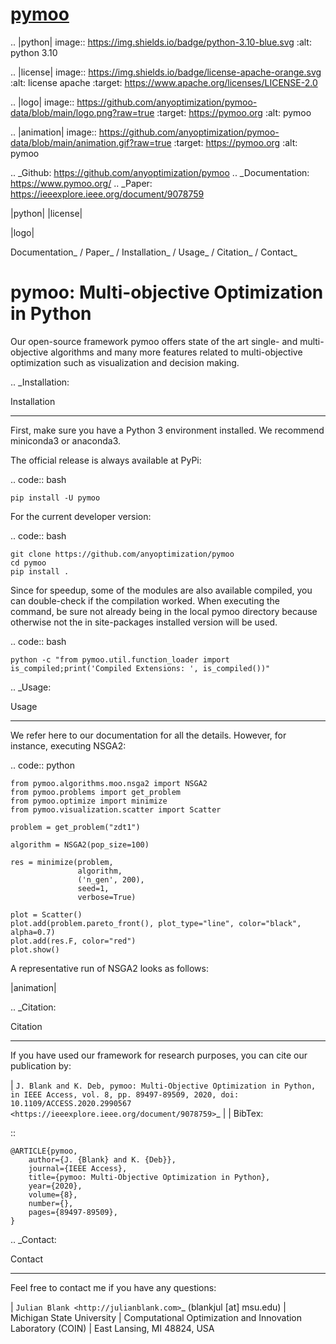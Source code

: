 # [pymoo](https://github.com/anyoptimization/pymoo)



.. |python| image:: https://img.shields.io/badge/python-3.10-blue.svg
   :alt: python 3.10

.. |license| image:: https://img.shields.io/badge/license-apache-orange.svg
   :alt: license apache
   :target: https://www.apache.org/licenses/LICENSE-2.0


.. |logo| image:: https://github.com/anyoptimization/pymoo-data/blob/main/logo.png?raw=true
  :target: https://pymoo.org
  :alt: pymoo


.. |animation| image:: https://github.com/anyoptimization/pymoo-data/blob/main/animation.gif?raw=true
  :target: https://pymoo.org
  :alt: pymoo


.. _Github: https://github.com/anyoptimization/pymoo
.. _Documentation: https://www.pymoo.org/
.. _Paper: https://ieeexplore.ieee.org/document/9078759




|python| |license|


|logo|



Documentation_ / Paper_ / Installation_ / Usage_ / Citation_ / Contact_



pymoo: Multi-objective Optimization in Python
====================================================================

Our open-source framework pymoo offers state of the art single- and multi-objective algorithms and many more features
related to multi-objective optimization such as visualization and decision making.


.. _Installation:

Installation
********************************************************************************

First, make sure you have a Python 3 environment installed. We recommend miniconda3 or anaconda3.

The official release is always available at PyPi:

.. code:: bash

    pip install -U pymoo


For the current developer version:

.. code:: bash

    git clone https://github.com/anyoptimization/pymoo
    cd pymoo
    pip install .


Since for speedup, some of the modules are also available compiled, you can double-check
if the compilation worked. When executing the command, be sure not already being in the local pymoo
directory because otherwise not the in site-packages installed version will be used.

.. code:: bash

    python -c "from pymoo.util.function_loader import is_compiled;print('Compiled Extensions: ', is_compiled())"


.. _Usage:

Usage
********************************************************************************

We refer here to our documentation for all the details.
However, for instance, executing NSGA2:

.. code:: python


    from pymoo.algorithms.moo.nsga2 import NSGA2
    from pymoo.problems import get_problem
    from pymoo.optimize import minimize
    from pymoo.visualization.scatter import Scatter

    problem = get_problem("zdt1")

    algorithm = NSGA2(pop_size=100)

    res = minimize(problem,
                   algorithm,
                   ('n_gen', 200),
                   seed=1,
                   verbose=True)

    plot = Scatter()
    plot.add(problem.pareto_front(), plot_type="line", color="black", alpha=0.7)
    plot.add(res.F, color="red")
    plot.show()



A representative run of NSGA2 looks as follows:

|animation|



.. _Citation:

Citation
********************************************************************************

If you have used our framework for research purposes, you can cite our publication by:

| `J. Blank and K. Deb, pymoo: Multi-Objective Optimization in Python, in IEEE Access, vol. 8, pp. 89497-89509, 2020, doi: 10.1109/ACCESS.2020.2990567 <https://ieeexplore.ieee.org/document/9078759>`_
|
| BibTex:

::

    @ARTICLE{pymoo,
        author={J. {Blank} and K. {Deb}},
        journal={IEEE Access},
        title={pymoo: Multi-Objective Optimization in Python},
        year={2020},
        volume={8},
        number={},
        pages={89497-89509},
    }

.. _Contact:

Contact
********************************************************************************

Feel free to contact me if you have any questions:

| `Julian Blank <http://julianblank.com>`_  (blankjul [at] msu.edu)
| Michigan State University
| Computational Optimization and Innovation Laboratory (COIN)
| East Lansing, MI 48824, USA



